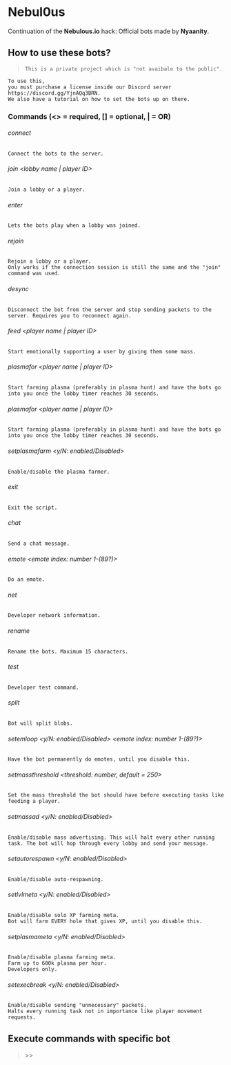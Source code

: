 # Nebul0us

Continuation of the **Nebulous.io** hack: Official bots made by **Nyaanity**.

## How to use these bots?

>     This is a private project which is "not avaibale to the public".

    To use this,
    you must purchase a license inside our Discord server https://discord.gg/YjnAQq3BRN.
    We also have a tutorial on how to set the bots up on there.

### Commands (<> = required, [] = optional, | = OR)

###### connect

    Connect the bots to the server.

###### join <lobby name | player ID>

    Join a lobby or a player.

###### enter

    Lets the bots play when a lobby was joined.

###### rejoin

    Rejoin a lobby or a player.
    Only works if the connection session is still the same and the "join" command was used.

###### desync

    Disconnect the bot from the server and stop sending packets to the server. Requires you to reconnect again.

###### feed <player name | player ID>

    Start emotionally supporting a user by giving them some mass.

###### plasmafor <player name | player ID>

    Start farming plasma (preferably in plasma hunt) and have the bots go into you once the lobby timer reaches 30 seconds.

###### plasmafor <player name | player ID>

    Start farming plasma (preferably in plasma hunt) and have the bots go into you once the lobby timer reaches 30 seconds.

###### setplasmafarm <y/N: enabled/Disabled>

    Enable/disable the plasma farmer.

###### exit

    Exit the script.

###### chat <message>

    Send a chat message.

###### emote <emote index: number 1-(89?)>

    Do an emote.

###### net

    Developer network information.

###### rename <name>

    Rename the bots. Maximum 15 characters.

###### test

    Developer test command.

###### split

    Bot will split blobs.

###### setemloop <y/N: enabled/Disabled> <emote index: number 1-(89?)>

    Have the bot permanently do emotes, until you disable this.

###### setmassthreshold <threshold: number, default = 250>

    Set the mass threshold the bot should have before executing tasks like feeding a player.

###### setmassad <y/N: enabled/Disabled> <message>

    Enable/disable mass advertising. This will halt every other running task. The bot will hop through every lobby and send your message.

###### setautorespawn <y/N: enabled/Disabled>

    Enable/disable auto-respawning.

###### setlvlmeta <y/N: enabled/Disabled>

    Enable/disable solo XP farming meta.
    Bot will farm EVERY hole that gives XP, until you disable this.

###### setplasmameta <y/N: enabled/Disabled>

    Enable/disable plasma farming meta.
    Farm up to 600k plasma per hour.
    Developers only.

###### setexecbreak <y/N: enabled/Disabled>

    Enable/disable sending "unnecessary" packets.
    Halts every running task not in importance like player movement requests.

## Execute commands with specific bot

> <bot name> >> <command>

